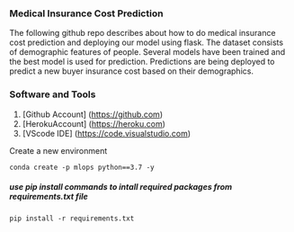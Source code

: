 ### Medical Insurance Cost Prediction

The following github repo describes about how to do medical insurance cost prediction and deploying our model using flask. 
The dataset consists of demographic features of people. 
Several models have been trained and the best model is used for prediction.
Predictions are being deployed to predict a new buyer insurance cost based on their demographics.
### Software and Tools

1. [Github Account] (https://github.com)
2. [HerokuAccount] (https://heroku.com)
3. [VScode IDE] (https://code.visualstudio.com) 

Create a new environment

```
conda create -p mlops python==3.7 -y
```


##### use pip install commands to intall required packages from requirements.txt file

```
pip install -r requirements.txt
```